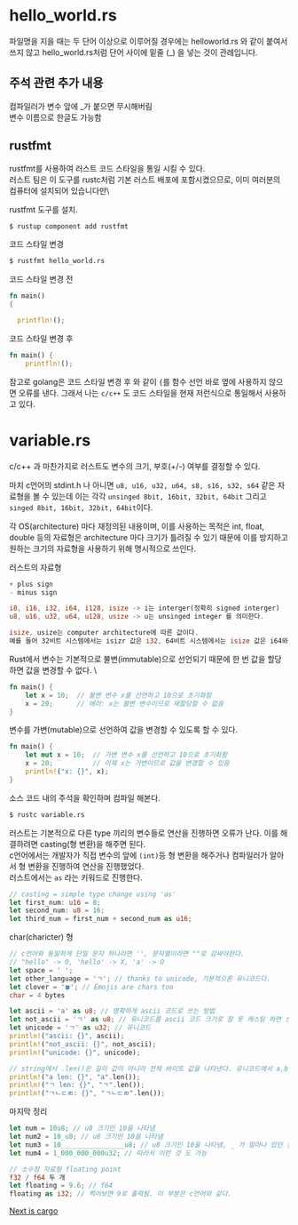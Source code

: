 # hello_world.rs
파일명을 지을 때는 두 단어 이상으로 이루어질 경우에는 helloworld.rs 와 같이 붙여서 쓰지 않고 hello_world.rs처럼 단어 사이에 밑줄 (_) 을 넣는 것이 관례입니다.
## 주석 관련 추가 내용
컴파일러가 변수 앞에 _가 붙으면 무시해버림  \
변수 이름으로 한글도 가능함

## rustfmt
rustfmt를 사용하여 러스트 코드 스타일을 통일 시킬 수 있다.  \
러스트 팀은 이 도구를 rustc처럼 기본 러스트 배포에 포함시켰으므로, 이미 여러분의 컴퓨터에 설치되어 있습니다만\

rustfmt 도구를 설치.
```bash
$ rustup component add rustfmt
```
코드 스타일 변경
```bash
$ rustfmt hello_world.rs
```
코드 스타일 변경 전
```rs
fn main()
{

  printfln!();
```
코드 스타일 변경 후
```rs
fn main() {
    printfln!();
```
참고로 golang은 코드 스타일 변경 후 와 같이 `{`를 함수 선언 바로 옆에 사용하지 않으면 오류를 낸다. 그래서 나는 `c/c++` 도 코드 스타일을 현재 저런식으로 통일해서 사용하고 있다.
# variable.rs

c/c++ 과 마찬가지로 러스트도 변수의 크기, 부호(+/-) 여부를 결정할 수 있다.

마치 c언어의 stdint.h 나 아니면 `u8, u16, u32, u64, s8, s16, s32, s64` 같은 자료형을 볼 수 있는데 이는 각각 `unsinged 8bit, 16bit, 32bit, 64bit` 그리고 `singed 8bit, 16bit, 32bit, 64bit`이다.

각 OS(architecture) 마다 재정의된 내용이며, 이를 사용하는 목적은 int, float, double 등의 자료형은 architecture 마다 크기가 틀려질 수 있기 때문에 이를 방지하고 원하는 크기의 자료형을 사용하기 위해 명시적으로 쓰인다.

러스트의 자료형
```rs
+ plus sign
- minus sign

i8, i16, i32, i64, i128, isize -> i는 interger(정확히 signed interger)
u8, u16, u32, u64, u128, usize -> u는 unsinged integer 를 의미한다.

isize, usize는 computer architecture에 따른 값이다.
예를 들어 32비트 시스템에서는 isizr 값은 i32, 64비트 시스템에서는 isize 값은 i64와 같다.
```
Rust에서 변수는 기본적으로 불변(immutable)으로 선언되기 때문에 한 번 값을 할당하면 값을 변경할 수 없다.  \
```rs
fn main() {
    let x = 10;  // 불변 변수 x를 선언하고 10으로 초기화함
    x = 20;      // 에러: x는 불변 변수이므로 재할당할 수 없음
}
```
변수를 가변(mutable)으로 선언하여 값을 변경할 수 있도록 할 수 있다.
```rs
fn main() {
    let mut x = 10;  // 가변 변수 x를 선언하고 10으로 초기화함
    x = 20;          // 이제 x는 가변이므로 값을 변경할 수 있음
    println!("x: {}", x);
}
```
소스 코드 내의 주석을 확인하며 컴파일 해본다.
```bash
$ rustc variable.rs
```
러스트는 기본적으로 다른 type 끼리의 변수들로 연산을 진행하면 오류가 난다. 이를 해결하려면 casting(형 변환)을 해주면 된다.  \
c언어에서는 개발자가 직접 변수의 앞에 `(int)`등 형 변환을 해주거나 컴파일러가 알아서 형 변환을 진행하여 연산을 진행했었다.  \
러스트에서는 `as` 라는 키워드로 진행한다.
```rs
// casting = simple type change using 'as'
let first_num: u16 = 8;
let second_num: u8 = 16;
let third_num = first_num + second_num as u16;
```
char(charicter) 형
```rs
// c언어와 동일하게 단일 문자 하나라면 '', 문자열이라면 ""로 감싸야한다.
// "hello" -> O, 'hello' -> X, 'a' -> O
let space = ' ';
let other_language = 'ㄱ'; // thanks to unicode, 기본적으론 유니코드다.
let clover = '🍀'; // Emojis are chars too
char = 4 bytes

let ascii = 'a' as u8; // 명확하게 ascii 코드로 쓰는 방법
let not_ascii = 'ㄱ' as u8; // 유니코드를 ascii 코드 크기로 잘 못 캐스팅 하면 쓰는 방법
let unicode = 'ㄱ' as u32; // 유니코드
println!("ascii: {}", ascii);
println!("not_ascii: {}", not_ascii);
println!("unicode: {}", unicode);

// string에서 .len()은 길이 값이 아니라 전체 바이트 값을 나타낸다. 유니코드에서 a,b,c 등 알파벳은 1바이트, ㄱ은 3바이트만 사용하기에 그 숫자가 표현됨.
println!("a len: {}", "a".len());
println!("ㄱ len: {}", "ㄱ".len());
println!("ㄱㄴㄷㄻ: {}", "ㄱㄴㄷㄻ".len());
```
마지막 정리
```rs
let num = 10u8; // u8 크기인 10을 나타냄
let num2 = 10_u8; // u8 크기인 10을 나타냄
let num3 = 10________________u8; // u8 크기인 10을 나타냄, _ 가 얼마나 있던 컴파일러는 무시
let num4 = 1_000_000_000u32; // 따라서 이런 것 도 가능

// 소수점 자료형 floating point
f32 / f64 두 개
let floating = 9.6; // f64
floating as i32; // 찍어보면 9로 출력됨. 이 부분은 c언어와 같다.
```
[Next is cargo](cargo.md)